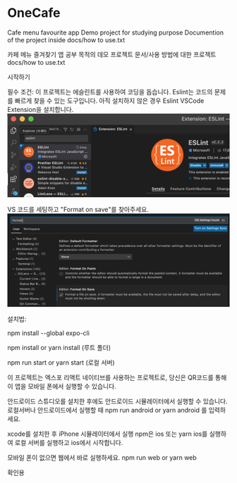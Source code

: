 # OneCafe

Cafe menu favourite app
Demo project for studying purpose
Documention of the project inside docs/how to use.txt

카페 메뉴 즐겨찾기 앱
공부 목적의 데모 프로젝트
문서/사용 방법에 대한 프로젝트 docs/how to use.txt

시작하기

필수 조건:
이 프로젝트는 에슬린트를 사용하여 코딩을 돕습니다. Eslint는 코드의 문제를 빠르게 찾을 수 있는 도구입니다.
아직 설치하지 않은 경우 Eslint VSCode Extension을 설치합니다.
![eslint](https://github.com/humblotj/onecafe/blob/master/docs/readme/eslint.png?raw=true)

VS 코드를 세팅하고 "Format on save"를 찾아주세요.
![formatOnSave](https://github.com/humblotj/onecafe/blob/master/docs/readme/formatOnSave.png?raw=true)

설치법:

npm install --global expo-cli

npm install or yarn install (루트 폴더)

npm run start or yarn start (로컬 서버)

이 프로젝트는 엑스포 리액트 네이티브를 사용하는 프로젝트로, 당신은 QR코드를 통해 이 앱을 모바일 폰에서 실행할 수 있습니다.

안드로이드 스튜디오를 설치한 후에도 안드로이드 시뮬레이터에서 실행할 수 있습니다.
로컬서버나 안드로이드에서 실행할 때 npm run android or yarn android 를 입력하세요.

xcode를 설치한 후 iPhone 시뮬레이터에서 실행
npm은 ios 또는 yarn ios를 실행하여 로컬 서버를 실행하고 ios에서 시작합니다.

모바일 폰이 없으면 웹에서 바로 실행하세요.
npm run web or yarn web

확인용
